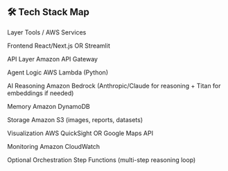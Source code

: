 ## 🛠️ Tech Stack Map
Layer	Tools / AWS Services

Frontend	React/Next.js OR Streamlit

API Layer	Amazon API Gateway

Agent Logic	AWS Lambda (Python)

AI Reasoning	Amazon Bedrock (Anthropic/Claude for reasoning + Titan for embeddings if needed)

Memory	Amazon DynamoDB

Storage	Amazon S3 (images, reports, datasets)

Visualization	AWS QuickSight OR Google Maps API

Monitoring	Amazon CloudWatch

Optional Orchestration	Step Functions (multi-step reasoning loop)
